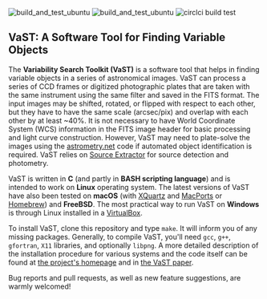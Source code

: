 ![build_and_test_ubuntu](https://github.com/kirxkirx/vast/actions/workflows/build_and_test_ubuntu.yml/badge.svg)
![build_and_test_ubuntu](https://github.com/kirxkirx/vast/actions/workflows/build_and_test_macos.yml/badge.svg)
![circlci build test](https://circleci.com/gh/kirxkirx/vast.svg?style=svg)

## VaST: A Software Tool for Finding Variable Objects

The **Variability Search Toolkit (VaST)** is a software tool that helps in finding variable objects in a series of astronomical images. VaST can process a series of CCD frames or digitized photographic plates that are taken with the same instrument using the same filter and saved in the FITS format. The input images may be shifted, rotated, or flipped with respect to each other, but they have to have the same scale (arcsec/pix) and overlap with each other by at least ~40%. It is not necessary to have World Coordinate System (WCS) information in the FITS image header for basic processing and light curve construction. However, VaST may need to plate-solve the images using the [astrometry.net](https://github.com/dstndstn/astrometry.net) code if automated object identification is required. VaST relies on [Source Extractor](https://github.com/astromatic/sextractor) for source detection and photometry.

VaST is written in **C** (and partly in **BASH scripting language**) and is intended to work on **Linux** operating system. The latest versions of VaST have also been tested on **macOS** (with [XQuartz](https://www.xquartz.org/) and [MacPorts](https://www.macports.org/) or [Homebrew](https://brew.sh/)) and **FreeBSD**. The most practical way to run VaST on **Windows** is through Linux installed in a [VirtualBox](https://www.virtualbox.org/).

To install VaST, clone this repository and type `make`. It will inform you of any missing packages. Generally, to compile VaST, you'll need `gcc`, `g++`, `gfortran`, `X11` libraries, and optionally `libpng`. A more detailed description of the installation procedure for various systems and the code itself can be found at [the project's homepage](http://scan.sai.msu.ru/vast/) and in [the VaST paper](http://adsabs.harvard.edu/abs/2018A%26C....22...28S).

Bug reports and pull requests, as well as new feature suggestions, are warmly welcomed!

